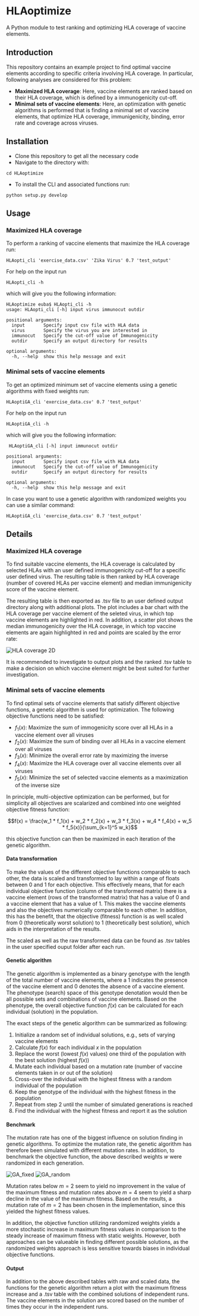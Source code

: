 # HLAoptimize
A Python module to test ranking and optimizing HLA coverage of vaccine elements. 

## Introduction
This repository contains an example project to find optimal vaccine elements according to specific criteria involving HLA coverage. In particular, following analyses are considered for this problem:
- **Maximized HLA coverage**: Here, vaccine elements are ranked based on their HLA coverage, which is defined by a immunogenicity cut-off.
- **Minimal sets of vaccine elements**: Here, an optimization with genetic algorithms is performed that is finding a minimal set of vaccine elements, that optimize HLA coverage, immunigenicity, binding, error rate and coverage across viruses.

## Installation
- Clone this repository to get all the necessary code
- Navigate to the directory with:
```
cd HLAoptimize
```
- To install the CLI and associated functions run:
```
python setup.py develop
```

## Usage

### Maximized HLA coverage
To perform a ranking of vaccine elements that maximize the HLA coverage run:
```
HLAopti_cli 'exercise_data.csv' 'Zika Virus' 0.7 'test_output'
```
For help on the input run 
```
HLAopti_cli -h
```
which will give you the following information:

```
HLAoptimize euba$ HLAopti_cli -h
usage: HLAopti_cli [-h] input virus immunocut outdir

positional arguments:
  input       Specify input csv file with HLA data
  virus       Specify the virus you are interested in
  immunocut   Specify the cut-off value of Immunogenicity
  outdir      Specify an output directory for results

optional arguments:
  -h, --help  show this help message and exit
```

### Minimal sets of vaccine elements
To get an optimized minimum set of vaccine elements using a genetic algorithms with fixed weights run:
```
HLAoptiGA_cli 'exercise_data.csv' 0.7 'test_output'
```
For help on the input run 
```
HLAoptiGA_cli -h
```
which will give you the following information:
```
 HLAoptiGA_cli [-h] input immunocut outdir

positional arguments:
  input       Specify input csv file with HLA data
  immunocut   Specify the cut-off value of Immunogenicity
  outdir      Specify an output directory for results

optional arguments:
  -h, --help  show this help message and exit
```
In case you want to use a genetic algorithm with randomized weights you can use a similar command: 
```
HLAoptiGA_cli 'exercise_data.csv' 0.7 'test_output'
```

## Details

### Maximized HLA coverage
To find suitable vaccine elements, the HLA coverage is calculated by selected HLAs with an user defined immunogenicity cut-off for a specific user defined virus. The resulting table is then ranked by HLA coverage (number of covered HLAs per vaccine element) and median immunigenicity score of the vaccine element.

The resulting table is then exported as .tsv file to an user defined output directory along with additional plots. The plot includes a bar chart with the HLA coverage per vaccine element of the seleted virus, in which top vaccine elements are highlighted in red. In addition, a scatter plot shows the median immunogenicity over the HLA coverage, in which top vaccine elements are again highlighted in red and points are scaled by the error rate:

![HLA coverage 2D](score2d.png)

It is recommended to investigate to output plots and the ranked .tsv table to make a decision on which vaccine element might be best suited for further investigation.

### Minimal sets of vaccine elements

To find optimal sets of vaccine elements that satisfy different objective functions, a genetic algorithm is used for optimization. The following objective functions need to be satisfied:

- $f_1(x)$: Maximize the sum of immogenicity score over all HLAs in a vaccine element over all viruses
- $f_2(x)$: Maximize the sum of binding over all HLAs in a vaccine element over all viruses
- $f_3(x)$: Minimize the overall error rate by maximizing the inverse
- $f_4(x)$: Maximize the HLA coverage over all vaccine elements over all viruses
- $f_5(x)$: Minimize the set of selected vaccine elements as a maximization of the inverse size

In principle, multi-objective optimization can be performed, but for simplicity all objectives are scalarized and combined into one weighted objective fitness function:

```math
f(x) = \frac{w_1 * f_1(x) + w_2 * f_2(x) + w_3 * f_3(x) + w_4 * f_4(x) + w_5 * f_5(x)}{\sum_{k=1}^5 w_k}
```
this objective function can then be maximized in each iteration of the genetic algorithm.

#### Data transformation

To make the values of the different objective functions comparable to each other, the data is scaled and transformed to lay within a range of floats between 0 and 1 for each objective. This effectively means, that for each individual objective function (column of the transformed matrix) there is a vaccine element (rows of the transformed matrix) that has a value of 0 and a vaccine element that has a value of 1. This makes the vaccine elements and also the objectives numerically comparable to each other. In addition, this has the benefit, that the objective (fitness) function is as well scaled from 0 (theoretically worst solution) to 1 (theoretically best solution), which aids in the interpretation of the results.

The scaled as well as the raw transformed data can be found as .tsv tables in the user specified ouput folder after each run.

#### Genetic algorithm

The genetic algorithm is implemented as a binary genotype with the length of the total number of vaccine elements, where a 1 indicates the presence of the vaccine element and 0 denotes the absence of a vaccine element. The phenotype (search) space of this genotype denotation would then be all possible sets and combinations of vaccine elements. Based on the phenotype, the overall objective function $f(x)$ can be calculated for each individual (solution) in the population.

The exact steps of the genetic algorithm can be summarized as following:
1. Initialize a random set of individual solutions, e.g., sets of varying vaccine elements
2. Calculate $f(x)$ for each individual $x$ in the population
3. Replace the worst (lowest $f(x)$ values) one third of the population with the best solution (highest $f(x)$)
4. Mutate each individual based on a mutation rate (number of vaccine elements taken in or out of the solution)
5. Cross-over the individual with the highest fitness with a random individual of the population
6. Keep the genotype of the individual with the highest fitness in the population
7. Repeat from step 2 until the number of simulated generations is reached
8. Find the individual with the highest fitness and report it as the solution

#### Benchmark

The mutation rate has one of the biggest influence on solution finding in genetic algorithms. To optimize the mutation rate, the genetic algorithm has therefore been simulated with different mutation rates. In addition, to benchmark the objective function, the above described weights $w$ were randomized in each generation.

![GA_fixed](GA_fixed.png) ![GA_random](GA_random.png)

Mutation rates below $m=2$ seem to yield no improvement in the value of the maximum fitness and mutation rates above $m=4$ seem to yield a sharp decline in the value of the maximum fitness. Based on the results, a mutation rate of $m=2$ has been chosen in the implementation, since this yielded the highest fitness values.

In addition, the objective function utilizing randomized weights yields a more stochastic increase in maximum fitness values in comparison to the steady increase of maximum fitness with static weights. However, both approaches can be valueable in finding different possible solutions, as the randomized weights approach is less sensitive towards biases in individual objective functions.

#### Output

In addition to the above described tables with raw and scaled data, the functions for the genetic algorithm return a plot with the maximum fitness increase and a .tsv table with the combined solutions of independent runs. The vaccine elements in the solution are scored based on the number of times they occur in the independent runs.
